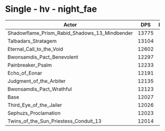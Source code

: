 # Single - hv - night_fae
| Actor | DPS | Increase |
|---|:---:|:---:|
|Shadowflame_Prism_Rabid_Shadows_13_Mindbender|13775|14.54%|
|Talbadars_Stratagem|13104|8.96%|
|Eternal_Call_to_the_Void|12602|4.78%|
|Bwonsamdis_Pact_Benevolent|12297|2.25%|
|Painbreaker_Psalm|12233|1.71%|
|Echo_of_Eonar|12191|1.37%|
|Judgment_of_the_Arbiter|12135|0.90%|
|Bwonsamdis_Pact_Wrathful|12123|0.80%|
|Base|12027|0.00%|
|Third_Eye_of_the_Jailer|12026|-0.01%|
|Sephuzs_Proclamation|12023|-0.03%|
|Twins_of_the_Sun_Priestess_Conduit_13|12014|-0.10%|

